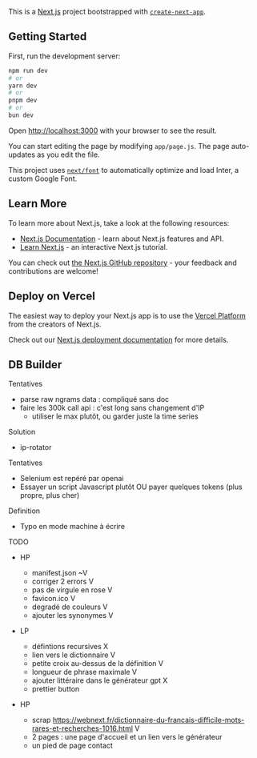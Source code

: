 This is a [Next.js](https://nextjs.org/) project bootstrapped with [`create-next-app`](https://github.com/vercel/next.js/tree/canary/packages/create-next-app).

## Getting Started

First, run the development server:

```bash
npm run dev
# or
yarn dev
# or
pnpm dev
# or
bun dev
```

Open [http://localhost:3000](http://localhost:3000) with your browser to see the result.

You can start editing the page by modifying `app/page.js`. The page auto-updates as you edit the file.

This project uses [`next/font`](https://nextjs.org/docs/basic-features/font-optimization) to automatically optimize and load Inter, a custom Google Font.

## Learn More

To learn more about Next.js, take a look at the following resources:

- [Next.js Documentation](https://nextjs.org/docs) - learn about Next.js features and API.
- [Learn Next.js](https://nextjs.org/learn) - an interactive Next.js tutorial.

You can check out [the Next.js GitHub repository](https://github.com/vercel/next.js/) - your feedback and contributions are welcome!

## Deploy on Vercel

The easiest way to deploy your Next.js app is to use the [Vercel Platform](https://vercel.com/new?utm_medium=default-template&filter=next.js&utm_source=create-next-app&utm_campaign=create-next-app-readme) from the creators of Next.js.

Check out our [Next.js deployment documentation](https://nextjs.org/docs/deployment) for more details.

## DB Builder
Tentatives 
- parse raw ngrams data : compliqué sans doc
- faire les 300k call api : c'est long sans changement d'IP
    - utiliser le max plutôt, ou garder juste la time series

Solution
- ip-rotator

Tentatives
- Selenium est repéré par openai
- Essayer un script Javascript plutôt OU payer quelques tokens (plus propre, plus cher)

Definition
- Typo en mode machine à écrire

TODO
- HP
    - manifest.json ~V
    - corriger 2 errors V
    - pas de virgule en rose V
    - favicon.ico V
    - degradé de couleurs V
    - ajouter les synonymes V
- LP
    - défintions recursives X
    - lien vers le dictionnaire V
    - petite croix au-dessus de la définition V
    - longueur de phrase maximale V
    - ajouter littéraire dans le générateur gpt X
    - prettier button

- HP
    - scrap https://webnext.fr/dictionnaire-du-francais-difficile-mots-rares-et-recherches-1016.html V
    - 2 pages : une page d'accueil et un lien vers le générateur
    - un pied de page contact
